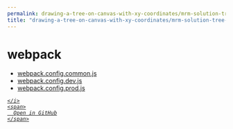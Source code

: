 ```yaml
---
permalink: drawing-a-tree-on-canvas-with-xy-coordinates/mrm-solution-tree---ep/webpack
title: "drawing-a-tree-on-canvas-with-xy-coordinates/mrm-solution-tree---ep/webpack"
---
```


# webpack
<ul>
  <li>
    <a href="webpack.config.common.js">
      webpack.config.common.js
    </a>
  </li>
  <li>
    <a href="webpack.config.dev.js">
      webpack.config.dev.js
    </a>
  </li>
  <li>
    <a href="webpack.config.prod.js">
      webpack.config.prod.js
    </a>
  </li>
</ul>
<div class="social open-gh-btn my-4">
  <a class="btn btn-github" href="https://github.com/mathsoftware/engineer/tree/main/representation/repsymo/2dp/mrm/feat/drawing-a-tree-on-canvas-with-xy-coordinates/mrm-solution-tree---ep/webpack" target="_blank">
    <i class="fab fa-github">
      
    </i>
    <span>
      Open in GitHub
    </span>
  </a>
</div>